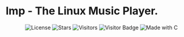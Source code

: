# lmp - The Linux Music Player.

<p align="center">
  <img src="https://img.shields.io/github/license/Zer0Flux86/lmp?style=flat-square&labelColor=%23c2c2c2&color=%23555555" alt="License"/>
  <img src="https://img.shields.io/github/stars/Zer0Flux86/lmp?style=flat-square&labelColor=%23c2c2c2&color=%23555555" alt="Stars"/>
  <img src="https://img.shields.io/badge/Visitors-11-%23555555?style=flat-square&labelColor=%23c2c2c2" alt="Visitors"/>
  <img src="https://visitor-badge.laobi.icu/badge?page_id=Zer0Flux86.lmp&left_color=%23c2c2c2&right_color=%23555555" alt="Visitor Badge"/>
  <img src="https://img.shields.io/badge/Made%20with-C-blue?style=flat-square&labelColor=%23c2c2c2&color=%23555555" alt="Made with C"/>
</p>



